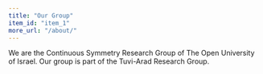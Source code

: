 ```yaml
---
title: "Our Group"
item_id: "item_1"
more_url: "/about/"
---
```

We are the Continuous Symmetry Research Group of The Open University of Israel. 
Our group is part of the Tuvi-Arad Research Group.




